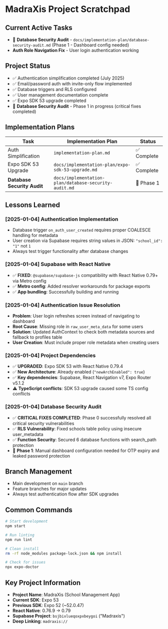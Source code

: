 # MadraXis Project Scratchpad

## Current Active Tasks
- 🔄 **Database Security Audit** - `docs/implementation-plan/database-security-audit.md` (Phase 1 - Dashboard config needed)
- **Auth Role Navigation Fix** - User login authentication working

## Project Status
- ✅ Authentication simplification completed (July 2025)
- ✅ Email/password auth with invite-only flow implemented  
- ✅ Database triggers and RLS configured
- ✅ User management documentation complete
- ✅ Expo SDK 53 upgrade completed
- 🔄 **Database Security Audit** - Phase 1 in progress (critical fixes completed)

## Implementation Plans
| Task | Implementation Plan | Status |
|------|-------------------|--------|
| Auth Simplification | `implementation-plan.md` | ✅ Complete |
| Expo SDK 53 Upgrade | `docs/implementation-plan/expo-sdk-53-upgrade.md` | ✅ Complete |
| **Database Security Audit** | `docs/implementation-plan/database-security-audit.md` | 🔄 Phase 1 |

## Lessons Learned

### [2025-01-04] Authentication Implementation
- Database trigger `on_auth_user_created` requires proper COALESCE handling for metadata
- User creation via Supabase requires string values in JSON: `"school_id": "1"` not `1`
- Always test trigger functionality after database changes

### [2025-01-04] Supabase with React Native
- ✅ **FIXED**: `@supabase/supabase-js` compatibility with React Native 0.79+ via Metro config
- ✅ **Metro config**: Added resolver workarounds for package exports
- ✅ **App bundling**: Successfully building and running

### [2025-01-04] Authentication Issue Resolution
- **Problem**: User login refreshes screen instead of navigating to dashboard
- **Root Cause**: Missing role in `raw_user_meta_data` for some users
- **Solution**: Updated AuthContext to check both metadata sources and fallback to profiles table
- **User Creation**: Must include proper role metadata when creating users

### [2025-01-04] Project Dependencies  
- ✅ **UPGRADED**: Expo SDK 53 with React Native 0.79.4
- ✅ **New Architecture**: Already enabled (`"newArchEnabled": true`)
- ✅ **Key dependencies**: Supabase, React Navigation v7, Expo Router v5.1.2
- ⚠️ **TypeScript conflicts**: SDK 53 upgrade caused some TS config conflicts

### [2025-01-04] Database Security Audit  
- ✅ **CRITICAL FIXES COMPLETED**: Phase 0 successfully resolved all critical security vulnerabilities
- ✅ **RLS Vulnerability**: Fixed schools table policy using insecure user_metadata
- ✅ **Function Security**: Secured 6 database functions with search_path protection
- 🔄 **Phase 1**: Manual dashboard configuration needed for OTP expiry and leaked password protection

## Branch Management
- Main development on `main` branch
- Feature branches for major updates
- Always test authentication flow after SDK upgrades

## Common Commands
```bash
# Start development
npm start

# Run linting
npm run lint

# Clean install
rm -rf node_modules package-lock.json && npm install

# Check for issues
npx expo-doctor
```

## Key Project Information
- **Project Name**: MadraXis (School Management App)
- **Current SDK**: Expo 53
- **Previous SDK**: Expo 52 (~52.0.47)
- **React Native**: 0.76.9 → 0.79
- **Supabase Project**: `bsjbixlueqoxpxbeygoi` ("Madraxis")
- **Deep Linking**: `madraxis://` 